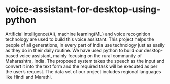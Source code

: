 # voice-assistant-for-desktop-using-python

Artificial intelligence(AI), machine learning(ML) and voice recognition technology are used to build this voice assistant. This project helps the people of all generations, in every part of India use technology just as easily as they do in their daily routine. We have used python to build our desktop-based voice assistant, mainly focusing on the rural community of Maharashtra, India. The proposed system takes the speech as the input and convert it into the text form and the required task will be executed as per the user’s request. The data set of our project includes regional languages like Hindi and Marathi.

